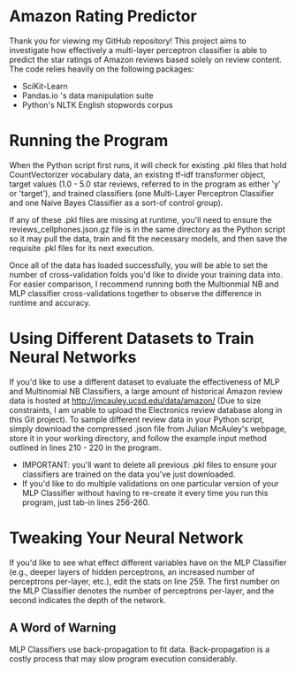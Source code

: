 # Amazon Rating Predictor
Thank you for viewing my GitHub repository! This project aims to investigate how effectively a multi-layer perceptron classifier is able to predict the star ratings of Amazon reviews based solely on review content. The code relies heavily on the following packages: 
- SciKit-Learn
- Pandas.io 's data manipulation suite
- Python's NLTK English stopwords corpus

# Running the Program
When the Python script first runs, it will check for existing .pkl files that hold CountVectorizer vocabulary data, an existing tf-idf transformer object, target values (1.0 - 5.0 star reviews, referred to in the program as either 'y' or 'target'), and trained classifiers (one Multi-Layer Perceptron Classifier and one Naive Bayes Classifier as a sort-of control group).

If any of these .pkl files are missing at runtime, you'll need to ensure the reviews_cellphones.json.gz file is in the same directory as the Python script so it may pull the data, train and fit the necessary models, and then save the requisite .pkl files for its next execution.

Once all of the data has loaded successfully, you will be able to set the number of cross-validation folds you'd like to divide your training data into. For easier comparison, I recommend running both the Multionmial NB and MLP classifier cross-validations together to observe the difference in runtime and accuracy. 

# Using Different Datasets to Train Neural Networks
If you'd like to use a different dataset to evaluate the effectiveness of MLP and Multinomial NB Classifiers, a large amount of historical Amazon review data is hosted at http://jmcauley.ucsd.edu/data/amazon/ (Due to size constraints, I am unable to upload the Electronics review database along in this Git project). To sample different review data in your Python script, simply download the compressed .json file from Julian McAuley's webpage, store it in your working directory, and follow the example input method outlined in lines 210 - 220 in the program. 
- IMPORTANT: you'll want to delete all previous .pkl files to ensure your classifiers are trained on the data you've just downloaded. 
- If you'd like to do multiple validations on one particular version of your MLP Classifier without having to re-create it every time you run this program, just tab-in lines 256-260.

# Tweaking Your Neural Network
If you'd like to see what effect different variables have on the MLP Classifier (e.g., deeper layers of hidden perceptrons, an increased number of perceptrons per-layer, etc.), edit the stats on line 259. The first number on the MLP Classifier denotes the number of perceptrons per-layer, and the second indicates the depth of the network. 

## A Word of Warning
MLP Classifiers use back-propagation to fit data. Back-propagation is a costly process that may slow program execution considerably. 
